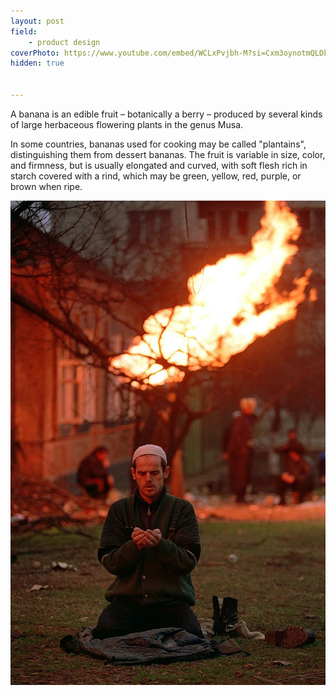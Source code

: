 ```yaml
---
layout: post
field: 
    - product design
coverPhoto: https://www.youtube.com/embed/WCLxPvjbh-M?si=Cxm3oynotmQLDkpU&amp;controls=1&autoplay=1&mute=1
hidden: true


---
```




A banana is an edible fruit – botanically a berry – produced by several
kinds of large herbaceous flowering plants in the genus Musa.

In some countries, bananas used for cooking may be called "plantains",
distinguishing them from dessert bananas. The fruit is variable in size,
color, and firmness, but is usually elongated and curved, with soft
flesh rich in starch covered with a rind, which may be green, yellow,
red, purple, or brown when ripe.

![3.this is an image test](/assets/images/project-test-2/800px-Evstafiev-chechnya-prayer3.jpg)
